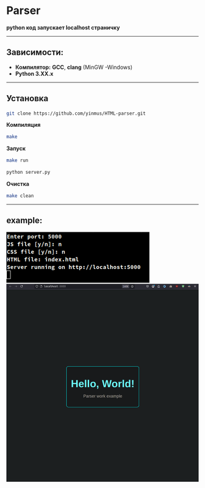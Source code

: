 # Parser

**python код запускает localhost страничку**
___

## Зависимости: 
   
-  **Компилятор:**  **GCC**, **clang** (MinGW -Windows)
-  **Python 3.XX.x**

___
## Установка 
```bash
git clone https://github.com/yinmus/HTML-parser.git
```
**Компиляция**
```bash
make
```
**Запуск**

```bash
make run
```
```bash
python server.py
```
**Очистка**
```bash
make clean
```

___
## example:
![scr2](.img/scr2.png)
![scr](.img/screen.png)
